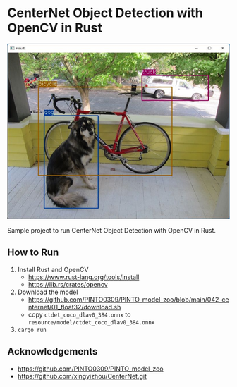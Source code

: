 # CenterNet Object Detection with OpenCV in Rust

![00_doc/centernet.jpg](00_doc/centernet.jpg)

Sample project to run CenterNet Object Detection with OpenCV in Rust.

## How to Run
1. Install Rust and OpenCV
    - https://www.rust-lang.org/tools/install
    - https://lib.rs/crates/opencv
2. Download the model
    - https://github.com/PINTO0309/PINTO_model_zoo/blob/main/042_centernet/01_float32/download.sh
    - copy `ctdet_coco_dlav0_384.onnx` to `resource/model/ctdet_coco_dlav0_384.onnx`
3. `cargo run`


## Acknowledgements
- https://github.com/PINTO0309/PINTO_model_zoo
- https://github.com/xingyizhou/CenterNet.git

